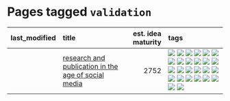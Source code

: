 # Pages tagged `validation`

|last_modified|title|est. idea maturity|tags
|:---|:---|---:|:---|
||[research and publication in the age of social media](../research-and-social.md)|2752|[![](https://img.shields.io/badge/tag-arxiv-4bcfd8)](../tags/arxiv.md) [![](https://img.shields.io/badge/tag-citation-fda5ff)](../tags/citation.md) [![](https://img.shields.io/badge/tag-corrections-ff6770)](../tags/corrections.md) [![](https://img.shields.io/badge/tag-credit-4aea2)](../tags/credit.md) [![](https://img.shields.io/badge/tag-curation-a4124b)](../tags/curation.md) [![](https://img.shields.io/badge/tag-discoverability-834fc2)](../tags/discoverability.md) [![](https://img.shields.io/badge/tag-discussion-96f021)](../tags/discussion.md) [![](https://img.shields.io/badge/tag-feed-2b1421)](../tags/feed.md) [![](https://img.shields.io/badge/tag-git-734214)](../tags/git.md) [![](https://img.shields.io/badge/tag-github-997e5)](../tags/github.md) [![](https://img.shields.io/badge/tag-historyofscience-a9524c)](../tags/historyofscience.md) [![](https://img.shields.io/badge/tag-mastodon-ebbec3)](../tags/mastodon.md) [![](https://img.shields.io/badge/tag-openreview-112e27)](../tags/openreview.md) [![](https://img.shields.io/badge/tag-paperswithcode-da6994)](../tags/paperswithcode.md) [![](https://img.shields.io/badge/tag-platform-d5f6c6)](../tags/platform.md) [![](https://img.shields.io/badge/tag-publication-acaf3f)](../tags/publication.md) [![](https://img.shields.io/badge/tag-reproducibility-77a0)](../tags/reproducibility.md) [![](https://img.shields.io/badge/tag-research-5d9a82)](../tags/research.md) [![](https://img.shields.io/badge/tag-retractions-aa21fc)](../tags/retractions.md) [![](https://img.shields.io/badge/tag-search-869bd0)](../tags/search.md) [![](https://img.shields.io/badge/tag-socialmedia-c4c41f)](../tags/socialmedia.md) [![](https://img.shields.io/badge/tag-stackoverflow-53417a)](../tags/stackoverflow.md) [![](https://img.shields.io/badge/tag-subscription-92ab1c)](../tags/subscription.md) [![](https://img.shields.io/badge/tag-transparency-2b6571)](../tags/transparency.md) [![](https://img.shields.io/badge/tag-twitter-12f6d5)](../tags/twitter.md) [![](https://img.shields.io/badge/tag-validation-48fb29)](../tags/validation.md)|